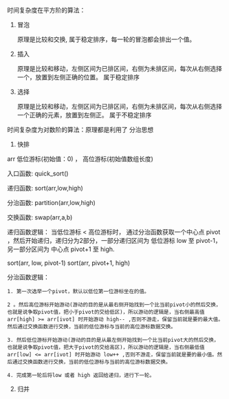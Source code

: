 时间复杂度在平方阶的算法：

1. 冒泡

	原理是比较和交换, 属于稳定排序，每一轮的冒泡都会排出一个值。

2. 插入
	
	原理是比较和移动，左侧区间为已排区间，右侧为未排区间，每次从右侧选择一个，放置到左侧正确的位置。 属于稳定排序

3. 选择	

	原理是比较和移动，左侧区间为已排区间，右侧为未排区间，每次从右侧选择一个正确的元素，放置到左侧正。 属于不稳定排序


时间复杂度为对数阶的算法：原理都是利用了 分治思想

1. 快排 

arr  低位游标(初始值：0) ， 高位游标(初始值数组长度)

入口函数: quick_sort()

递归函数: sort(arr,low,high)

分治函数: partition(arr,low,high)

交换函数: swap(arr,a,b)

递归函数逻辑： 当低位游标 < 高位游标时， 通过分治函数获取一个中心点 pivot ，然后开始递归，递归分为2部分，一部分递归区间为 低位游标 low 至 pivot-1，另一部分区间为 中心点 pivot+1 至 high. 

sort(arr, low, pivot-1)
sort(arr, pivot+1, high)

分治函数逻辑： 

	1. 第一次选举一个pivot，默认以低位第一位游标坐在的值。

	2 。然后高位游标开始游动(游动的目的是从最右侧开始找到一个比当前pivot小的然后交换，也就是说争取pivot值，把小于pivot的交给低区)，所以游动的逻辑是，当右侧最高值 arr[high] >= arr[ivot] 时开始游动 high-- ,否则不游走，保留当前就是要的最大值。然后通过交换函数进行交换，当前的低位游标与当前的高位游标数据交换。

	3. 然后低位游标开始游动(游动的目的是从最左侧开始找到一个比当前pivot大的然后交换，也就是说争取pivot值，把大于pivot的交给高区)，所以游动的逻辑是，当右侧最低值 arr[low] <= arr[ivot] 时开始游动 low++ ,否则不游走，保留当前就是要的最小值。然后通过交换函数进行交换，当前的低位游标与当前的高位游标数据交换。

	4. 完成第一轮后将low 或者 high 返回给递归，进行下一轮。

2. 归并